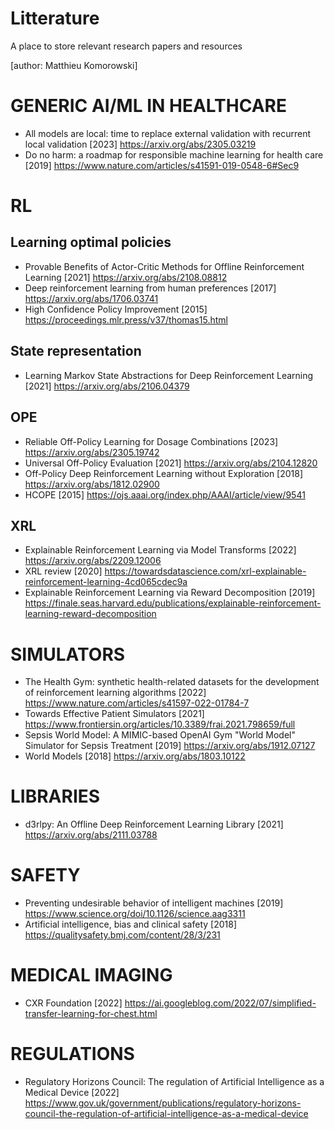 # Litterature
A place to store relevant research papers and resources

[author: Matthieu Komorowski]

# GENERIC AI/ML IN HEALTHCARE

- All models are local: time to replace external validation with recurrent local validation [2023] https://arxiv.org/abs/2305.03219 
- Do no harm: a roadmap for responsible machine learning for health care [2019] https://www.nature.com/articles/s41591-019-0548-6#Sec9

# RL

## Learning optimal policies

- Provable Benefits of Actor-Critic Methods for Offline Reinforcement Learning [2021] https://arxiv.org/abs/2108.08812
- Deep reinforcement learning from human preferences [2017] https://arxiv.org/abs/1706.03741
- High Confidence Policy Improvement [2015] https://proceedings.mlr.press/v37/thomas15.html 

## State representation

- Learning Markov State Abstractions for Deep Reinforcement Learning [2021] https://arxiv.org/abs/2106.04379

## OPE

- Reliable Off-Policy Learning for Dosage Combinations [2023] https://arxiv.org/abs/2305.19742
- Universal Off-Policy Evaluation [2021] https://arxiv.org/abs/2104.12820
- Off-Policy Deep Reinforcement Learning without Exploration [2018] https://arxiv.org/abs/1812.02900
- HCOPE [2015] https://ojs.aaai.org/index.php/AAAI/article/view/9541

## XRL

- Explainable Reinforcement Learning via Model Transforms [2022] https://arxiv.org/abs/2209.12006
- XRL review [2020] https://towardsdatascience.com/xrl-explainable-reinforcement-learning-4cd065cdec9a
- Explainable Reinforcement Learning via Reward Decomposition [2019] https://finale.seas.harvard.edu/publications/explainable-reinforcement-learning-reward-decomposition

# SIMULATORS

- The Health Gym: synthetic health-related datasets for the development of reinforcement learning algorithms [2022] https://www.nature.com/articles/s41597-022-01784-7
- Towards Effective Patient Simulators [2021] https://www.frontiersin.org/articles/10.3389/frai.2021.798659/full
- Sepsis World Model: A MIMIC-based OpenAI Gym "World Model" Simulator for Sepsis Treatment [2019] https://arxiv.org/abs/1912.07127
- World Models [2018] https://arxiv.org/abs/1803.10122

# LIBRARIES

- d3rlpy: An Offline Deep Reinforcement Learning Library [2021] https://arxiv.org/abs/2111.03788

# SAFETY

- Preventing undesirable behavior of intelligent machines [2019] https://www.science.org/doi/10.1126/science.aag3311
- Artificial intelligence, bias and clinical safety [2018] https://qualitysafety.bmj.com/content/28/3/231

# MEDICAL IMAGING

- CXR Foundation [2022] https://ai.googleblog.com/2022/07/simplified-transfer-learning-for-chest.html

# REGULATIONS

- Regulatory Horizons Council: The regulation of Artificial Intelligence as a Medical Device [2022] https://www.gov.uk/government/publications/regulatory-horizons-council-the-regulation-of-artificial-intelligence-as-a-medical-device


